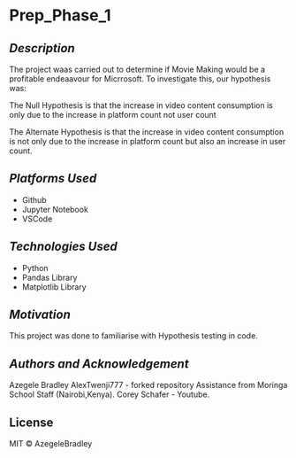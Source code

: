 # Prep_Phase_1

## _Description_ ##
The project waas carried out to determine if Movie Making would be a profitable endeaavour for Micrrosoft. To investigate this, our hypothesis was:

The Null Hypothesis is that the increase in video content consumption is only due to the increase in platform count not user count 

The Alternate Hypothesis is that the  increase in video content consumption is not only due to the increase in platform count but also an increase in user count.

## _Platforms Used_ ##
* Github
* Jupyter Notebook
* VSCode

## _Technologies Used_ ##
* Python
* Pandas Library
* Matplotlib Library

## _Motivation_ ##
This project was done to familiarise with Hypothesis testing in code.

## _Authors and Acknowledgement_ ##
Azegele Bradley
AlexTwenji777 - forked repository
Assistance from Moringa School Staff (Nairobi,Kenya).
Corey Schafer - Youtube.

## License
MIT © AzegeleBradley 